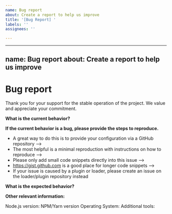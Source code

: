 ```yaml
---
name: Bug report
about: Create a report to help us improve
title: '[Bug Report] '
labels: ''
assignees: ''

---
```


---
name: Bug report
about: Create a report to help us improve
---

# Bug report

Thank you for your support for the stable operation of the project.  We value and appreciate your commitment.

**What is the current behavior?**


**If the current behavior is a bug, please provide the steps to reproduce.**

- A great way to do this is to provide your configuration via a GitHub repository -->
- The most helpful is a minimal reproduction with instructions on how to reproduce -->
- Please only add small code snippets directly into this issue -->
- https://gist.github.com is a good place for longer code snippets -->
- If your issue is caused by a plugin or loader, please create an issue on the loader/plugin repository instead

**What is the expected behavior?**


<!-- "It should work" is not a helpful explanation -->
<!-- Explain exactly how it should behave -->

**Other relevant information:**

<!--Run `gatsby info --clipboard` in your project directory and paste the output here. Not working? You may need to update your global gatsby-cli - `npm install -g gatsby-cli` -->

Node.js version:
NPM/Yarn version
Operating System:
Additional tools:
